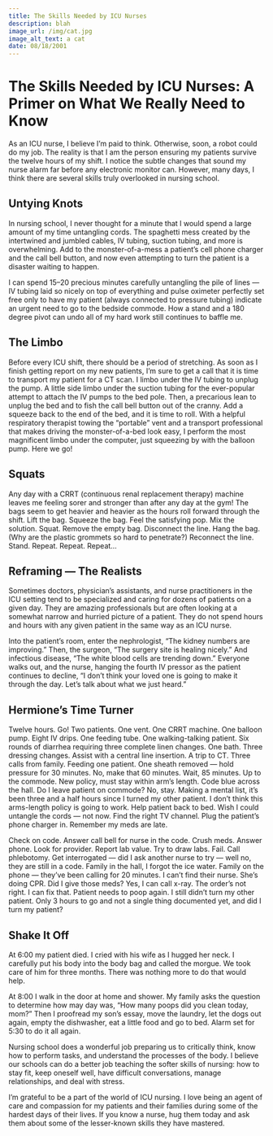 ```yaml
---
title: The Skills Needed by ICU Nurses
description: blah
image_url: /img/cat.jpg
image_alt_text: a cat
date: 08/18/2001
---
```


# The Skills Needed by ICU Nurses:  A Primer on What We Really Need to Know

As an ICU nurse, I believe I’m paid to think. Otherwise, soon, a robot could do my job. The reality is that I am the person ensuring my patients survive the twelve hours of my shift. I notice the subtle changes that sound my nurse alarm far before any electronic monitor can. However, many days, I think there are several skills truly overlooked in nursing school.

## Untying Knots
In nursing school, I never thought for a minute that I would spend a large amount of my time untangling cords. The spaghetti mess created by the intertwined and jumbled cables, IV tubing, suction tubing, and more is overwhelming. Add to the monster-of-a-mess a patient’s cell phone charger and the call bell button, and now even attempting to turn the patient is a disaster waiting to happen.

I can spend 15–20 precious minutes carefully untangling the pile of lines — IV tubing laid so nicely on top of everything and pulse oximeter perfectly set free only to have my patient (always connected to pressure tubing) indicate an urgent need to go to the bedside commode. How a stand and a 180 degree pivot can undo all of my hard work still continues to baffle me.

## The Limbo
Before every ICU shift, there should be a period of stretching. As soon as I finish getting report on my new patients, I’m sure to get a call that it is time to transport my patient for a CT scan. I limbo under the IV tubing to unplug the pump. A little side limbo under the suction tubing for the ever-popular attempt to attach the IV pumps to the bed pole. Then, a precarious lean to unplug the bed and to fish the call bell button out of the cranny. Add a squeeze back to the end of the bed, and it is time to roll. With a helpful respiratory therapist towing the “portable” vent and a transport professional that makes driving the monster-of-a-bed look easy, I perform the most magnificent limbo under the computer, just squeezing by with the balloon pump. Here we go!

## Squats
Any day with a CRRT (continuous renal replacement therapy) machine leaves me feeling sorer and stronger than after any day at the gym! The bags seem to get heavier and heavier as the hours roll forward through the shift. Lift the bag. Squeeze the bag. Feel the satisfying pop. Mix the solution. Squat. Remove the empty bag. Disconnect the line. Hang the bag. (Why are the plastic grommets so hard to penetrate?) Reconnect the line. Stand. Repeat. Repeat. Repeat…

## Reframing — The Realists
Sometimes doctors, physician’s assistants, and nurse practitioners in the ICU setting tend to be specialized and caring for dozens of patients on a given day. They are amazing professionals but are often looking at a somewhat narrow and hurried picture of a patient. They do not spend hours and hours with any given patient in the same way as an ICU nurse.

Into the patient’s room, enter the nephrologist, “The kidney numbers are improving.” Then, the surgeon, “The surgery site is healing nicely.” And infectious disease, “The white blood cells are trending down.” Everyone walks out, and the nurse, hanging the fourth IV pressor as the patient continues to decline, “I don’t think your loved one is going to make it through the day. Let’s talk about what we just heard.”

## Hermione’s Time Turner
Twelve hours. Go! Two patients. One vent. One CRRT machine. One balloon pump. Eight IV drips. One feeding tube. One walking-talking patient. Six rounds of diarrhea requiring three complete linen changes. One bath. Three dressing changes. Assist with a central line insertion. A trip to CT. Three calls from family. Feeding one patient. One sheath removed — hold pressure for 30 minutes. No, make that 60 minutes. Wait, 85 minutes. Up to the commode. New policy, must stay within arm’s length. Code blue across the hall. Do I leave patient on commode? No, stay. Making a mental list, it’s been three and a half hours since I turned my other patient. I don’t think this arms-length policy is going to work. Help patient back to bed. Wish I could untangle the cords — not now. Find the right TV channel. Plug the patient’s phone charger in. Remember my meds are late.

Check on code. Answer call bell for nurse in the code. Crush meds. Answer phone. Look for provider. Report lab value. Try to draw labs. Fail. Call phlebotomy. Get interrogated — did I ask another nurse to try — well no, they are still in a code. Family in the hall, I forgot the ice water. Family on the phone — they’ve been calling for 20 minutes. I can’t find their nurse. She’s doing CPR. Did I give those meds? Yes, I can call x-ray. The order’s not right. I can fix that. Patient needs to poop again. I still didn’t turn my other patient. Only 3 hours to go and not a single thing documented yet, and did I turn my patient?

## Shake It Off
At 6:00 my patient died. I cried with his wife as I hugged her neck. I carefully put his body into the body bag and called the morgue. We took care of him for three months. There was nothing more to do that would help.

At 8:00 I walk in the door at home and shower. My family asks the question to determine how may day was, “How many poops did you clean today, mom?” Then I proofread my son’s essay, move the laundry, let the dogs out again, empty the dishwasher, eat a little food and go to bed. Alarm set for 5:30 to do it all again.

Nursing school does a wonderful job preparing us to critically think, know how to perform tasks, and understand the processes of the body. I believe our schools can do a better job teaching the softer skills of nursing: how to stay fit, keep oneself well, have difficult conversations, manage relationships, and deal with stress.

I’m grateful to be a part of the world of ICU nursing. I love being an agent of care and compassion for my patients and their families during some of the hardest days of their lives. If you know a nurse, hug them today and ask them about some of the lesser-known skills they have mastered.